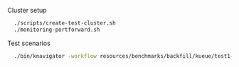 Cluster setup
```bash
  ./scripts/create-test-cluster.sh
  ./monitoring-portforward.sh
```
Test scenarios
```bash
  ./bin/knavigator -workflow resources/benchmarks/backfill/kueue/test1-hpc-backfill/run-test.yaml
```